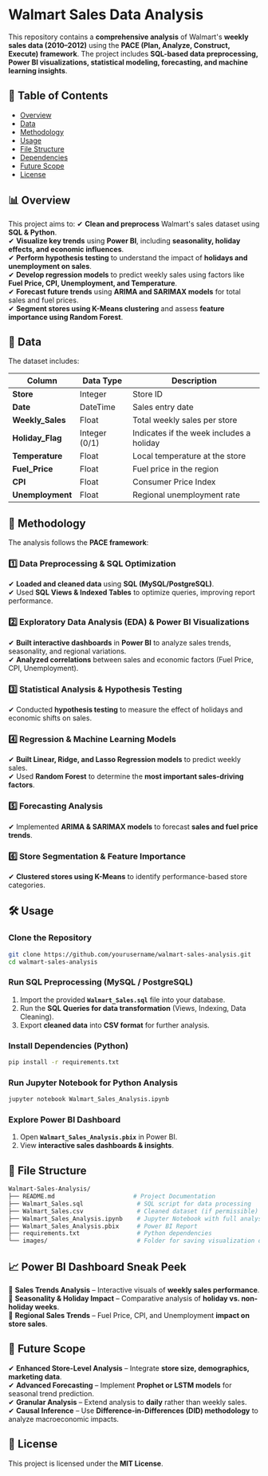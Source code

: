 # **Walmart Sales Data Analysis**

This repository contains a **comprehensive analysis** of Walmart's **weekly sales data (2010–2012)** using the **PACE (Plan, Analyze, Construct, Execute) framework**. The project includes **SQL-based data preprocessing, Power BI visualizations, statistical modeling, forecasting, and machine learning insights**.

## 📌 Table of Contents
- [Overview](#overview)
- [Data](#data)
- [Methodology](#methodology)
- [Usage](#usage)
- [File Structure](#file-structure)
- [Dependencies](#dependencies)
- [Future Scope](#future-scope)
- [License](#license)

## 📊 Overview
This project aims to:
✔ **Clean and preprocess** Walmart's sales dataset using **SQL & Python**.  
✔ **Visualize key trends** using **Power BI**, including **seasonality, holiday effects, and economic influences**.  
✔ **Perform hypothesis testing** to understand the impact of **holidays and unemployment on sales**.  
✔ **Develop regression models** to predict weekly sales using factors like **Fuel Price, CPI, Unemployment, and Temperature**.  
✔ **Forecast future trends** using **ARIMA and SARIMAX models** for total sales and fuel prices.  
✔ **Segment stores using K-Means clustering** and assess **feature importance using Random Forest**.

## 📂 Data
The dataset includes:

| **Column**         | **Data Type** | **Description** |
|--------------------|--------------|----------------|
| **Store**         | Integer       | Store ID |
| **Date**          | DateTime      | Sales entry date |
| **Weekly_Sales**  | Float         | Total weekly sales per store |
| **Holiday_Flag**  | Integer (0/1) | Indicates if the week includes a holiday |
| **Temperature**   | Float         | Local temperature at the store |
| **Fuel_Price**    | Float         | Fuel price in the region |
| **CPI**          | Float         | Consumer Price Index |
| **Unemployment**  | Float         | Regional unemployment rate |

## 🔬 Methodology
The analysis follows the **PACE framework**:

### 1️⃣ Data Preprocessing & SQL Optimization
✔ **Loaded and cleaned data** using **SQL (MySQL/PostgreSQL)**.  
✔ Used **SQL Views & Indexed Tables** to optimize queries, improving report performance.

### 2️⃣ Exploratory Data Analysis (EDA) & Power BI Visualizations
✔ **Built interactive dashboards** in **Power BI** to analyze sales trends, seasonality, and regional variations.  
✔ **Analyzed correlations** between sales and economic factors (Fuel Price, CPI, Unemployment).

### 3️⃣ Statistical Analysis & Hypothesis Testing
✔ Conducted **hypothesis testing** to measure the effect of holidays and economic shifts on sales.

### 4️⃣ Regression & Machine Learning Models
✔ **Built Linear, Ridge, and Lasso Regression models** to predict weekly sales.  
✔ Used **Random Forest** to determine the **most important sales-driving factors**.

### 5️⃣ Forecasting Analysis
✔ Implemented **ARIMA & SARIMAX models** to forecast **sales and fuel price trends**.

### 6️⃣ Store Segmentation & Feature Importance
✔ **Clustered stores using K-Means** to identify performance-based store categories.

## 🛠 Usage

### Clone the Repository
```bash
git clone https://github.com/yourusername/walmart-sales-analysis.git
cd walmart-sales-analysis
```

### Run SQL Preprocessing (MySQL / PostgreSQL)
1. Import the provided **`Walmart_Sales.sql`** file into your database.
2. Run the **SQL Queries for data transformation** (Views, Indexing, Data Cleaning).
3. Export **cleaned data** into **CSV format** for further analysis.

### Install Dependencies (Python)
```bash
pip install -r requirements.txt
```

### Run Jupyter Notebook for Python Analysis
```bash
jupyter notebook Walmart_Sales_Analysis.ipynb
```

### Explore Power BI Dashboard
1. Open **`Walmart_Sales_Analysis.pbix`** in Power BI.
2. View **interactive sales dashboards & insights**.

## 📁 File Structure
```bash
Walmart-Sales-Analysis/
├── README.md                      # Project Documentation
├── Walmart_Sales.sql               # SQL script for data processing
├── Walmart_Sales.csv               # Cleaned dataset (if permissible)
├── Walmart_Sales_Analysis.ipynb    # Jupyter Notebook with full analysis
├── Walmart_Sales_Analysis.pbix     # Power BI Report
├── requirements.txt                # Python dependencies
└── images/                         # Folder for saving visualization outputs (if any)
```

## 📈 Power BI Dashboard Sneak Peek
🔹 **Sales Trends Analysis** – Interactive visuals of **weekly sales performance**.  
🔹 **Seasonality & Holiday Impact** – Comparative analysis of **holiday vs. non-holiday weeks**.  
🔹 **Regional Sales Trends** – Fuel Price, CPI, and Unemployment **impact on store sales**.


## 🔮 Future Scope
✔ **Enhanced Store-Level Analysis** – Integrate **store size, demographics, marketing data**.  
✔ **Advanced Forecasting** – Implement **Prophet or LSTM models** for seasonal trend prediction.  
✔ **Granular Analysis** – Extend analysis to **daily** rather than weekly sales.  
✔ **Causal Inference** – Use **Difference-in-Differences (DID) methodology** to analyze macroeconomic impacts.

## 📜 License
This project is licensed under the **MIT License**.
